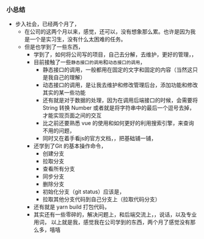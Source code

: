 ### 小总结

- 步入社会，已经两个月了，
    - 在公司的这两个月以来，感觉，还可以，没有想象那么累。也许是因为我是一个是实习生，没有什么太困难的任务。
    - 但是也学到了一些东西，
        - 学到了，如何将公司写的项目，自己去分解，去维护，更好的管理，，
        - 目前接触了一些`静态接口的调用`和`动态接口的调用`，
            - 静态接口的调用，一般都用在固定的文字和固定的内容（当然这只是我自己的理解）
            - 动态接口的调用，是让我去维护和修改管理后台，添加功能和修改其实的某一些功能
            - 还有就是对于数据的处理，因为在调用后端接口的时候，会需要将 String 转换 Number 或者就是将字符串中的最后一个逗号去掉，才能实现页面之间的交互
            - 比之前还要熟悉 vue 的使用和如何更好的利用搜索引擎，来查询不用的问题，
            - 同时又在着手看js的官方文档，，把基础铺一铺，
        - 还学到了Git 的基本操作命令，
            - 创建分支
            - 拉取分支
            - 查看所有分支
            - 同步分支
            - 删除分支
            - 初始化分支（git status）应该是，
            - 拉取其他分支代码到自己分支上（拉取代码分支）
        - 还有就是 yarn build 打包代码，
        - 其实还有一些零碎的，解决问题上，和后端交流上，，说话，以及专业用词，
    以上就是我，感觉我在公司学到的东西，两个月了感觉没有那么多，嘻嘻


